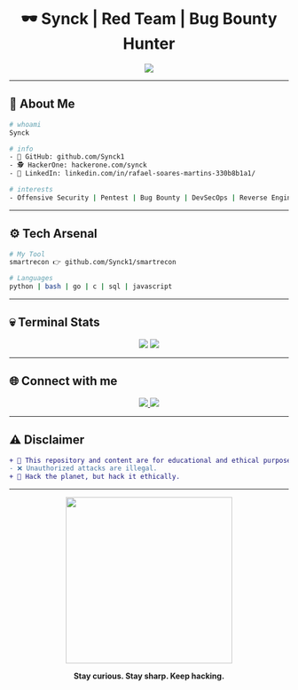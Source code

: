 
<h1 align="center">
    🕶️ Synck | Red Team | Bug Bounty Hunter
</h1>

<p align="center">
  <img src="https://readme-typing-svg.demolab.com/?lines=Red Team Enginer+%F0%9F%9A%A9;Bug+Bounty+Hunter+%F0%9F%91%80;Red+Team+Ops+%F0%9F%94%96;DevSecOps+Lover+%F0%9F%91%BB;Never+Stop+Hacking...&center=true&size=22" />
</p>

---

## 🧠 About Me

```bash
# whoami
Synck

# info
- 🐙 GitHub: github.com/Synck1
- 🕵️ HackerOne: hackerone.com/synck
- 👔 LinkedIn: linkedin.com/in/rafael-soares-martins-330b8b1a1/

# interests
- Offensive Security | Pentest | Bug Bounty | DevSecOps | Reverse Engineering
```

---

## ⚙️ Tech Arsenal

```bash
# My Tool
smartrecon 👉 github.com/Synck1/smartrecon
```

```bash
# Languages
python | bash | go | c | sql | javascript
```

---

## 💀 Terminal Stats

<p align="center">
  <img src="https://github-readme-stats.vercel.app/api?username=Synck1&show_icons=true&theme=radical&border_color=FF0000&icon_color=FF0000" />
  <img src="https://github-readme-stats.vercel.app/api/top-langs/?username=Synck1&layout=compact&theme=radical&border_color=FF0000" />
</p>

---

## 🌐 Connect with me

<p align="center">
  <a href="https://www.linkedin.com/in/rafael-soares-martins-330b8b1a1/" target="_blank">
    <img src="https://img.shields.io/badge/LinkedIn-0077B5?style=for-the-badge&logo=linkedin&logoColor=white"/>
  </a>
  
  <a href="https://hackerone.com/synck" target="_blank">
    <img src="https://img.shields.io/badge/HackerOne-111111?style=for-the-badge&logo=hackerone&logoColor=white"/>
  </a>
</p>

---

## ⚠️ Disclaimer

```diff
+ 🚨 This repository and content are for educational and ethical purposes only.
- ❌ Unauthorized attacks are illegal.
+ 🧠 Hack the planet, but hack it ethically.
```

---

<p align="center">
  <img src="https://media.giphy.com/media/dsKnRuALlWsZG/giphy.gif" width="300">
</p>

<p align="center">
  <b>Stay curious. Stay sharp. Keep hacking.</b>
</p>

